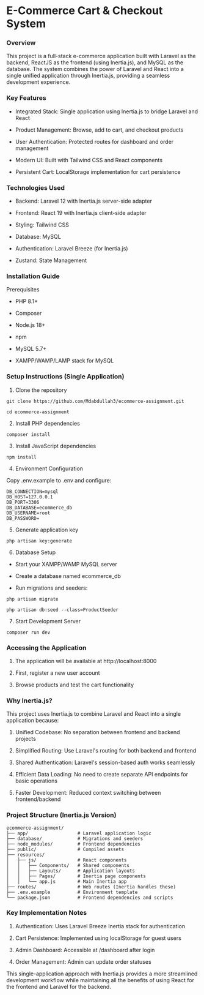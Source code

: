 # E-Commerce Cart & Checkout System

### Overview

This project is a full-stack e-commerce application built with Laravel as the backend, ReactJS as the frontend (using Inertia.js), and MySQL as the database. The system combines the power of Laravel and React into a single unified application through Inertia.js, providing a seamless development experience.

### Key Features

- Integrated Stack: Single application using Inertia.js to bridge Laravel and React

- Product Management: Browse, add to cart, and checkout products

- User Authentication: Protected routes for dashboard and order management

- Modern UI: Built with Tailwind CSS and React components

- Persistent Cart: LocalStorage implementation for cart persistence


### Technologies Used

- Backend: Laravel 12 with Inertia.js server-side adapter

- Frontend: React 19 with Inertia.js client-side adapter

- Styling: Tailwind CSS

- Database: MySQL

- Authentication: Laravel Breeze (for Inertia.js)

- Zustand: State Management

### Installation Guide

Prerequisites

- PHP 8.1+

- Composer

- Node.js 18+

- npm

- MySQL 5.7+

- XAMPP/WAMP/LAMP stack for MySQL

### Setup Instructions (Single Application)

1. Clone the repository

```
git clone https://github.com/Mdabdullah3/ecommerce-assignment.git

cd ecommerce-assignment

```

2. Install PHP dependencies

```
composer install

```

3. Install JavaScript dependencies

```
npm install

```
4. Environment Configuration

Copy .env.example to .env and configure:

```
DB_CONNECTION=mysql
DB_HOST=127.0.0.1
DB_PORT=3306
DB_DATABASE=ecommerce_db
DB_USERNAME=root
DB_PASSWORD=

```

5. Generate application key

```
php artisan key:generate

```

6. Database Setup

- Start your XAMPP/WAMP MySQL server

- Create a database named ecommerce_db

- Run migrations and seeders:

```
php artisan migrate

php artisan db:seed --class=ProductSeeder

```

7. Start Development Server

```
composer run dev

```

### Accessing the Application

1. The application will be available at http://localhost:8000

2. First, register a new user account

3. Browse products and test the cart functionality

### Why Inertia.js?

This project uses Inertia.js to combine Laravel and React into a single application because:

1. Unified Codebase: No separation between frontend and backend projects

2. Simplified Routing: Use Laravel's routing for both backend and frontend

3. Shared Authentication: Laravel's session-based auth works seamlessly

4. Efficient Data Loading: No need to create separate API endpoints for basic operations

5. Faster Development: Reduced context switching between frontend/backend

### Project Structure (Inertia.js Version)

```
ecommerce-assignment/
├── app/                  # Laravel application logic
├── database/             # Migrations and seeders
├── node_modules/         # Frontend dependencies
├── public/               # Compiled assets
├── resources/
│   ├── js/               # React components
│   │   ├── Components/   # Shared components
│   │   ├── Layouts/      # Application layouts
│   │   ├── Pages/        # Inertia page components
│   │   └── app.js        # Main Inertia app
├── routes/               # Web routes (Inertia handles these)
├── .env.example          # Environment template
└── package.json          # Frontend dependencies and scripts
```

### Key Implementation Notes

1. Authentication: Uses Laravel Breeze Inertia stack for authentication

2. Cart Persistence: Implemented using localStorage for guest users

3. Admin Dashboard: Accessible at /dashboard after login

4. Order Management: Admin can update order statuses


This single-application approach with Inertia.js provides a more streamlined development workflow while maintaining all the benefits of using React for the frontend and Laravel for the backend.